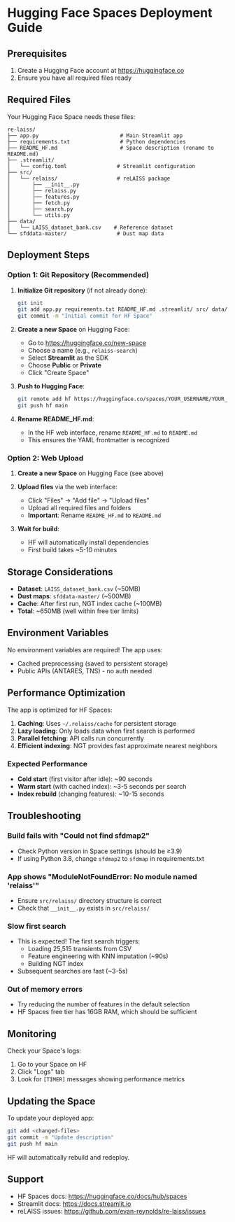 # Hugging Face Spaces Deployment Guide

## Prerequisites

1. Create a Hugging Face account at https://huggingface.co
2. Ensure you have all required files ready

## Required Files

Your Hugging Face Space needs these files:

```
re-laiss/
├── app.py                          # Main Streamlit app
├── requirements.txt                # Python dependencies
├── README_HF.md                    # Space description (rename to README.md)
├── .streamlit/
│   └── config.toml                # Streamlit configuration
├── src/
│   └── relaiss/                   # reLAISS package
│       ├── __init__.py
│       ├── relaiss.py
│       ├── features.py
│       ├── fetch.py
│       ├── search.py
│       └── utils.py
├── data/
│   └── LAISS_dataset_bank.csv    # Reference dataset
└── sfddata-master/                # Dust map data
```

## Deployment Steps

### Option 1: Git Repository (Recommended)

1. **Initialize Git repository** (if not already done):
   ```bash
   git init
   git add app.py requirements.txt README_HF.md .streamlit/ src/ data/ sfddata-master/
   git commit -m "Initial commit for HF Space"
   ```

2. **Create a new Space** on Hugging Face:
   - Go to https://huggingface.co/new-space
   - Choose a name (e.g., `relaiss-search`)
   - Select **Streamlit** as the SDK
   - Choose **Public** or **Private**
   - Click "Create Space"

3. **Push to Hugging Face**:
   ```bash
   git remote add hf https://huggingface.co/spaces/YOUR_USERNAME/YOUR_SPACE_NAME
   git push hf main
   ```

4. **Rename README_HF.md**:
   - In the HF web interface, rename `README_HF.md` to `README.md`
   - This ensures the YAML frontmatter is recognized

### Option 2: Web Upload

1. **Create a new Space** on Hugging Face (see above)

2. **Upload files** via the web interface:
   - Click "Files" → "Add file" → "Upload files"
   - Upload all required files and folders
   - **Important**: Rename `README_HF.md` to `README.md`

3. **Wait for build**:
   - HF will automatically install dependencies
   - First build takes ~5-10 minutes

## Storage Considerations

- **Dataset**: `LAISS_dataset_bank.csv` (~50MB)
- **Dust maps**: `sfddata-master/` (~500MB)
- **Cache**: After first run, NGT index cache (~100MB)
- **Total**: ~650MB (well within free tier limits)

## Environment Variables

No environment variables are required! The app uses:
- Cached preprocessing (saved to persistent storage)
- Public APIs (ANTARES, TNS) - no auth needed

## Performance Optimization

The app is optimized for HF Spaces:

1. **Caching**: Uses `~/.relaiss/cache` for persistent storage
2. **Lazy loading**: Only loads data when first search is performed
3. **Parallel fetching**: API calls run concurrently
4. **Efficient indexing**: NGT provides fast approximate nearest neighbors

### Expected Performance

- **Cold start** (first visitor after idle): ~90 seconds
- **Warm start** (with cached index): ~3-5 seconds per search
- **Index rebuild** (changing features): ~10-15 seconds

## Troubleshooting

### Build fails with "Could not find sfdmap2"

- Check Python version in Space settings (should be ≥3.9)
- If using Python 3.8, change `sfdmap2` to `sfdmap` in requirements.txt

### App shows "ModuleNotFoundError: No module named 'relaiss'"

- Ensure `src/relaiss/` directory structure is correct
- Check that `__init__.py` exists in `src/relaiss/`

### Slow first search

- This is expected! The first search triggers:
  - Loading 25,515 transients from CSV
  - Feature engineering with KNN imputation (~90s)
  - Building NGT index
- Subsequent searches are fast (~3-5s)

### Out of memory errors

- Try reducing the number of features in the default selection
- HF Spaces free tier has 16GB RAM, which should be sufficient

## Monitoring

Check your Space's logs:
1. Go to your Space on HF
2. Click "Logs" tab
3. Look for `[TIMER]` messages showing performance metrics

## Updating the Space

To update your deployed app:

```bash
git add <changed-files>
git commit -m "Update description"
git push hf main
```

HF will automatically rebuild and redeploy.

## Support

- HF Spaces docs: https://huggingface.co/docs/hub/spaces
- Streamlit docs: https://docs.streamlit.io
- reLAISS issues: https://github.com/evan-reynolds/re-laiss/issues
